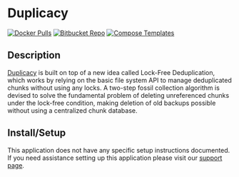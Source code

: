 # Duplicacy

[![Docker Pulls](https://img.shields.io/docker/pulls/saspus/duplicacy-web?style=flat-square&color=607D8B&label=docker%20pulls&logo=docker)](https://hub.docker.com/r/saspus/duplicacy-web)
[![Bitbucket Repo](https://img.shields.io/static/v1?style=flat-square&color=607D8B&label=bitbucket&message=repo)](https://bitbucket.org/saspus/duplicacy-web-docker-container/)
[![Compose Templates](https://img.shields.io/static/v1?style=flat-square&color=607D8B&label=compose&message=templates)](https://github.com/GhostWriters/DockSTARTer/tree/master/compose/.apps/duplicacy)

## Description

[Duplicacy](https://duplicacy.com/) is built on top of a new idea called Lock-Free Deduplication, which works by relying on the basic file system API to manage deduplicated chunks without using any locks. A two-step fossil collection algorithm is devised to solve the fundamental problem of deleting unreferenced chunks under the lock-free condition, making deletion of old backups possible without using a centralized chunk database.

## Install/Setup

This application does not have any specific setup instructions documented. If you need assistance setting up this application please visit our [support page](https://dockstarter.com/basics/support/).
